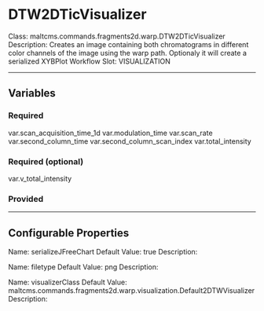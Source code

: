 <h1>DTW2DTicVisualizer</h1>
Class: maltcms.commands.fragments2d.warp.DTW2DTicVisualizer
Description: Creates an image containing both chromatograms in different color channels of the image using the warp path. Optionaly it will create a serialized XYBPlot
Workflow Slot: VISUALIZATION

---

<h2>Variables</h2>
<h3>Required</h3>
var.scan_acquisition_time_1d
var.modulation_time
var.scan_rate
var.second_column_time
var.second_column_scan_index
var.total_intensity

<h3>Required (optional)</h3>
var.v_total_intensity

<h3>Provided</h3>


---

<h2>Configurable Properties</h2>
Name: serializeJFreeChart
Default Value: true
Description: 

Name: filetype
Default Value: png
Description: 

Name: visualizerClass
Default Value: maltcms.commands.fragments2d.warp.visualization.Default2DTWVisualizer
Description: 


